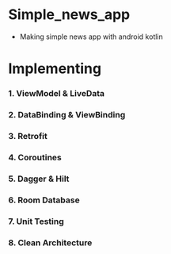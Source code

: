 # Simple_news_app
- Making simple news app with android kotlin

# Implementing 
### 1. ViewModel & LiveData
### 2. DataBinding & ViewBinding
### 3. Retrofit
### 4. Coroutines
### 5. Dagger & Hilt
### 6. Room Database
### 7. Unit Testing
### 8. Clean Architecture
